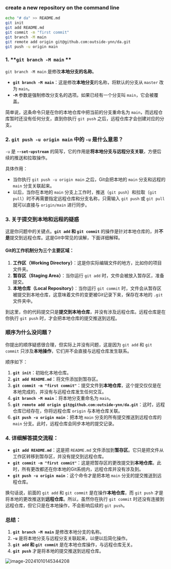 ### create a new repository on the command line

```bash
echo "# da" >> README.md
git init
git add README.md
git commit -m "first commit"
git branch -M main
git remote add origin git@github.com:outside-ynn/da.git
git push -u origin main
```



### 1. **`git branch -M main` **

`git branch -M main` 是修改**本地分支的名称**。

- **`git branch -M main`**：这是修改**本地分支**的名称，将默认的分支从 `master` 改为 `main`。
- **`-M`** 参数是强制修改分支名的选项。如果已经有一个分支叫 `main`，它会被覆盖。

简单说，这条命令只是在你的本地仓库中把当前的分支重命名为 `main`，而远程仓库暂时还没有任何分支，直到你执行 `git push` 之后，远程仓库才会创建对应的分支。

### 2. **`git push -u origin main` 中的 `-u` 是什么意思？**

`-u` 是 **`--set-upstream`** 的简写，它的作用是**将本地分支与远程分支关联**，方便后续的推送和拉取操作。

具体作用：

- 当你执行 `git push -u origin main` 之后，Git会把本地的 `main` 分支和远程的 `main` 分支关联起来。
- 以后，当你在本地的 `main` 分支上工作时，推送（`git push`）和拉取（`git pull`）时不再需要指定远程仓库和分支名称，只需输入 `git push` 或 `git pull` 就可以直接与 `origin/main` 进行同步。

### 3. **关于提交到本地和远程的疑惑**

这是你问题中的关键点。**`git add` 和 `git commit`** 的操作是针对本地仓库的，并**不是**提交到远程仓库。这是Git中常见的误解，下面详细解释。

#### Git的工作机制分为三个主要区域：

1. **工作区（Working Directory）**：这是你实际编辑文件的地方，比如你的项目文件夹。
2. **暂存区（Staging Area）**：当你运行 `git add` 时，文件会被放入暂存区，准备提交。
3. **本地仓库（Local Repository）**：当你运行 `git commit` 时，文件会从暂存区被提交到本地仓库，这意味着文件的变更被Git记录下来，保存在本地的 `.git` 文件夹中。

到这里，你的代码提交只是**提交到本地仓库**，并没有涉及远程仓库。远程仓库是在你执行 `git push` 时，才会把本地仓库的提交推送到远程。

### 顺序为什么没问题？

你提出的顺序疑惑很合理，但实际上并没有问题，这是因为 `git add` 和 `git commit` 只涉及**本地操作**，它们并不会直接与远程仓库发生联系。

顺序如下：

1. **`git init`**：初始化本地仓库。
2. **`git add README.md`**：将文件添加到暂存区。
3. **`git commit -m "first commit"`**：提交文件到**本地仓库**，这个提交仅仅是在本地完成的，并没有与远程仓库发生任何交互。
4. **`git branch -M main`**：将本地分支重命名为 `main`。
5. **`git remote add origin git@github.com:outside-ynn/da.git`**：这时，远程仓库已经存在，你将远程仓库 `origin` 与本地仓库关联。
6. **`git push -u origin main`**：把本地 `main` 分支的所有提交推送到远程仓库的 `main` 分支。此时，远程仓库会同步本地的提交记录。

### 4. **详细解答提交流程**：

- **`git add README.md`**：这是把 `README.md` 文件添加到**暂存区**。它只是把文件从工作区转移到暂存区，并没有提交到远程仓库。
- **`git commit -m "first commit"`**：这是把暂存区的更改提交到**本地仓库**。此时，所有更改都还在你本地的Git系统内，远程仓库并没有涉及到。
- **`git push -u origin main`**：这个命令才是把本地 `main` 分支的提交推送到远程仓库。

换句话说，前面的 `git add` 和 `git commit` 是在操作**本地仓库**，而 `git push` 才是将本地的更改推送到**远程仓库**。所以，虽然你在执行 `git commit` 时还没有连接到远程仓库，但它只是在本地操作，不会影响后续的 `git push`。

### 总结：

1. **`git branch -M main`** 是修改本地分支的名称。
2. **`-u`** 是将本地分支与远程分支关联起来，以便以后简化操作。
3. **`git add` 和 `git commit`** 是在本地仓库操作，与远程仓库无关。
4. **`git push`** 才是将本地的提交推送到远程仓库。





![image-20241010145344208](C:\Users\yangn\AppData\Roaming\Typora\typora-user-images\image-20241010145344208.png)